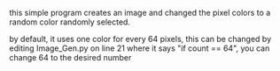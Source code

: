 this simple program creates an image and changed the pixel colors to a random color randomly selected.

by default, it uses one color for every 64 pixels, this can be changed by editing Image_Gen.py on line 21 where it says "if count == 64", you can change 64 to the desired number
